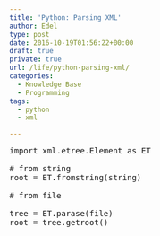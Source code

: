 ```yaml
---
title: 'Python: Parsing XML'
author: Edel
type: post
date: 2016-10-19T01:56:22+00:00
draft: true
private: true
url: /life/python-parsing-xml/
categories:
  - Knowledge Base
  - Programming
tags:
  - python
  - xml

---
```

<pre>import xml.etree.Element as ET

# from string
root = ET.fromstring(string)

# from file

tree = ET.parase(file)
root = tree.getroot()</pre>

<ol class="footnote">
</ol>